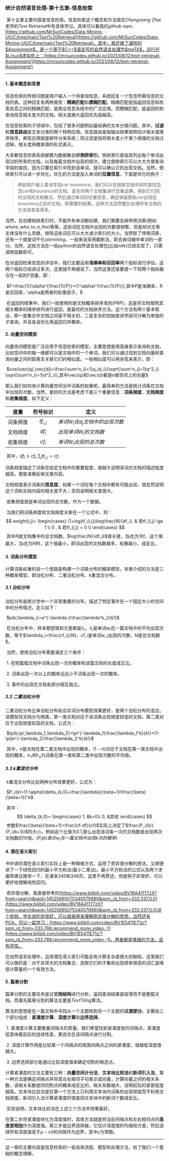 ### 统计自然语言处理-第十五章-信息检索

​	第十五章主要内容是信息检索。信息检索这个概念和方法我在$Chengxiang\ Zhai$老师的$Text\ Retrieval$中有具体学过。具体可以看我的$github\ repo.$[https://github.com/MrSunCodes/Data-Mining-UIUC/tree/main/Text%20Retrieval](https://github.com/MrSunCodes/Data-Mining-UIUC/tree/main/Text%20Retrieval)。其中，我还做了课程的$Assignment$，是一个基于$C++$语言写的自然语言处理包$meTA$，运行在$Linux$虚拟机上：[https://mrsuncodes.github.io/2021/08/12/text-retrieval-Assignment/](https://mrsuncodes.github.io/2021/08/12/text-retrieval-Assignment/)

------

<!--more-->

#### 1.  基本概念和背景

​	信息检索的传统问题是用户输入一个待查询信息，系统回复一个包含所需信息的文档列表。这种回复有两种类型：**精确匹配**和**模糊匹配**。精确匹配是指返回信息和检索信息之间的精确匹配，是商业信息系统中的广泛应用。而模糊匹配，是返回的和查询信息相关度大的文档，相关度越大返回优先级越高。

​	在信息检索的子领域中，包括了很多问题例如最经典的文本分类问题。其中，**过滤**和**信息路由**是文本分类的两个特例应用。信息路由是指输出结果按照估计相关度降序排序，典型应用就是邮件分发系统；而过滤是指将相关度小于某个阈值的文档过滤掉，相关度用概率值的形式表示。

​	大多数信息检索系统都要为数据集创建**倒排索引**。倒排索引是指其列出每个单词出现过的所有的文档，以及每篇文档中出现的频次，建立倒排索引可以大大方便查询字段的查找，因为只要在索引中找到该单词，就可以确认它的出现文档。当然，倒排索引可以进一步优化，优化的方法是加入单词的**位置信息**，下面是优化的例子：

> 例如用户输入查询字段$car\ insurance$，我们可以在倒排文档中同时查找包含$car$和$insurance$的文档，首先将两个文档集进行交集运算，得到它们同时出现的文档集合，然后通过单词的位置信息，确定保留那些$car$出现在$insurance$之前的文档，即需要的结果。这种方法显然要比处理所有文档的方法效率高得多。

​	当然，在创建倒排索引时，不能所有单词都创建，我们需要去掉停用词表(例如$where,who,to,a,the$)等等，这些词在文档中出现的次数很频繁，但是却对文章主体没有什么贡献，排除这些词后可以大大减少索引的大小。当然除了停用词表，还有一个就是词干化$stemming$，一般来说采用截断法，即去掉词缀中单词的一部分。当然，这些方法在一些$python$的自然语言处理包(比如$nltk$)已经实现了，只需调用函数即可。

​	在对返回检索信息的评估中，我们主要运用**准确率和召回率**两个指标进行评估。这两个指标已经讲过多次，这里就不再细说了。当然这里还是要提一下将两个指标融合在一起的$F$测量，即：

​	$F=\frac{1}{\alpha^{\frac{1}{P}}+(1-\alpha)^{\frac{1}{P}}},其中P是准确率，R是召回率，\alpha是两者的权重因子。$

​	在返回的结果中，我们一般使用的是文档概率排序准则($PRP$)，这是将文档按照其相关概率的降序排列进行返回，是最优的文档排序方法。这个方法有两个基本假设，即一是集合中文档之间是不相关的，二是复杂的初始查询字段可分解为单独的子查询，并且各自优化再返回归并概率。

#### 2. 向量空间模型

​	向量空间模型是广泛应用于信息检索的模型，主要思想是用高维表示查询和文档，比如空间中的每一维都可以是文档中的一个单词。我们可以通过找到文档向量和查询向量之间的距离去关联它们的相似度。一般相似度可以用余弦来表示，即：

​	$cos(\vec{q},\vec{d})=\frac{\sum^n_{i=1}q_id_i}{\sqrt{\sum^n_{i=1}q^2_i} \sqrt{\sum^n_{i=1}d^2_i}},其中\vec{q}和\vec{d}都是n维空间上的向量$

​	那么我们如何来计算向量空间当中词条的权重呢，最简单的方法是统计词条在文档中出现的次数，当然，更好的方法是考虑下面三个重要信息：**词条频度**、**文档频度**和**收集频度**。如下定义：

|   度量   |  符号标识  | 定义                           |
| :------: | :--------: | ------------------------------ |
| 词条频度 | $tf_{i,j}$ | $单词W_i在d_j文档中的出现次数$ |
| 文档频度 |   $df_i$   | $出现单词W_i的文档数$          |
| 收集频度 |   $cf_i$   | $单词W_i出现的总次数$          |

​	其中，$df_i \le cf_i,\sum_jtf_{i,j}=cf_i$

​	词条频度描述了词条在给定文档中的重要程度，值越大说明该词对文档的描述程度越高，更能准确反映文章内容。

​	文档频度表示词条的**信息度**，如果一个词在每个文档中都有可能出现，很显然说明这个词和文档内容的相关度不大；否则说明相关度很大。

​	收集频度就是单词出现的总次数，作为一个数据。

​	当我们把词条频度和文档频度关联在一个公式中，则：
$$
weight(i,j)=
\begin{cases}
(1+log(tf_{i,j}))log\frac{N}{df_i}, & 若tf_{i,j} \ge 1  \\
0  , & 若tf_{i,j} = 0 \\
\end{cases}
$$
​	其中$N$是文档集中的总文档数，$log\frac{N}{df_i}$很关键，当$df_i$为1时，这个值最大，当$df_i$为$N$时，这个值最小，即词出现的文档数越多，权重越小，成反比。

#### 3. 词条分布模型

​	计算词条权重的另一个思路是构建一个词条分布的概率模型。本章介绍的方法是三种概率模型，即泊松分布、二重泊松分布、k重混合分布。

##### 	3.1 泊松分布

​		泊松分布是统计学中一个非常重要的分布，描述了特定事件在一个固定大小的空间中的分布情况，定义如下：

​		$p(k;\lambda_i)=e^{-\lambda i}\frac{\lambda^k_i}{k!}$

​		在泊松分布中，样本期望值和方差都是$\lambda_i$，$\lambda_i$是单词$w_i$在一篇文档中的平均出现次数，等于$\lambda_i=\frac{cf_i}{N}，cf_i是单词w_j出现的次数，N是总文档数$。

​		当然，使用泊松分布需要满足三个条件：

​		1. 在短篇幅文档中词条出现一次的概率和该篇文档的长度成正比。

​		2. 词条出现一次以上的概率远远小于词条出现一次的概率。

​		3. 事件的出现在文档各部分相互独立。

##### 	3.2 二重泊松分布

​		二重泊松分布比单泊松分布拟合实词分布模型效果更好，是两个泊松分布的混合。该模型将文档分为两类，第一类文档对应于该词条出现频度较低的文档，第二类对应于出现频度较高的文档，公式为：

​		$tp(k;\pi,\lambda_1,\lambda_2)=\pi^{-\lambda_1}\frac{\lambda_1^k}{k!}+(1-\pi)e^{-\lambda_2}\frac{\lambda_2^k}{k!}$

​		其中，$\pi$是文档在第二类文档中出现的概率，$(1-\pi)$对应于文档在第一类文档中出现的概率，$\lambda_1和\lambda_2$为词条在第一类和第二类中出现次数的平均值。

##### 	3.3 k重混合分布

​		k重混合分布比前两种分布效果更好，公式为：

​		$P_i(k)=(1-\alpha)\delta_{k,0}+\frac{\lambda}{\beta+1}(\frac{\beta}{\beta+1})^k$

​		其中：
$$
\delta_{k,0}=
\begin{cases}
1, &k=0\\
0, &其他
\end{cases}
$$
​		参数$\frac{\beta}{\beta+1}=\frac{cf-df}{cf}$实际上决定了$\frac{P_i(k)}{P_i(k+1)}$的大小。例如这个比值为0.1,那么出现该词条一次的文档数是出现两次文档数的10倍。($P_i(k)表示w_i在一篇文档中出现k次的概率$)

#### 4. 潜在语义索引

​	书中讲的潜在语义索引实际上是一种降维方式，运用了奇异值分解的想法，又顺便讲了一下线性回归的最小平方和法(最小二乘法)。最小平方和法的公式以及两个求偏导建议推导一下，在课本345和346页，这里不再赘述，但是例子非常好，可以更好地理解线性回归。

​	奇异值分解，我直接参考的[https://www.bilibili.com/video/BV16A411T7zX?from=search&seid=14525895075340579980&spm_id_from=333.337.0.0](https://www.bilibili.com/video/BV16A411T7zX?from=search&seid=14525895075340579980&spm_id_from=333.337.0.0)这个视频，学长讲的非常好，可以直接用来理解奇异值分解的思想，当然还有PCA，可以一起学习：[https://www.bilibili.com/video/BV1E5411E71z/?spm_id_from=333.788.recommend_more_video.-1](https://www.bilibili.com/video/BV1E5411E71z/?spm_id_from=333.788.recommend_more_video.-1)。两者都是降维的方法，且有共性。

​	在自然语言处理中，运用潜在语义索引可能会有计算复杂度很大的缺陷，这里我们可以做的是：对于非常大的文档集合，选取它们的子集和出现频率很高的词汇是降低计算量的一个有效方法。

#### 5. 篇章分割

​	篇章分割的主要任务是对**文档结构**进行分析，返回查询结果是段落而不是整篇文档。而事先篇章分割的算法主要是$TextTiling$算法。

​	算法的思想是在一篇文档中寻找从一个主题转到另一个主题的**过渡部分**。主要由三个部分组成：**紧凑度计算**、**深度计算**和**边界选择**。

​	1. 紧凑度计算主要衡量间隔点的质量。我们希望找到紧凑度低的间隔点，紧凑度低意味着前后的连续性差，更适合在该间隔点进行分割。

​	2. 深度计算作用是比较某一个间隔点的周围间隔点之间的紧凑度，值越低深度值越大。

​	3. 边界选择部分是通过比较深度值来确定切割的候选点。

​	计算紧凑度的方法主要有三种：**向量空间计分法**、**文本块比较法**和**新词引入法**。第一种方法是确定间隔点并将其左右相邻子句表示成向量，计算向量之间的相关系数，该相关系数是同切割点的概率成反比的，相关系数越大，说明前后的紧密程度越高。文本块比较法是在第一个方法上只利用文本块内词条的出现频度而不利用文档频度。新词引入法计算紧凑度的值是同文本块中的新词个数成反比。

​	实验说明，文本块比较法在上述三个方法中效果最好。

​	在第二步将紧凑度转化为深度值时，具体方法就是将当前间隔点和左右相邻点的**高度差相加**作为深度值。第三步是边界选择器，它估计深度值的均值和方差，然后选择所有深度值高于$\mu-c\sigma$的间隔作为边界，其中$c$为常数。

------

​	这一章的主要内容是信息检索的一些具体流程、模型和处理方法，给了我们一个基础的概念理解。
